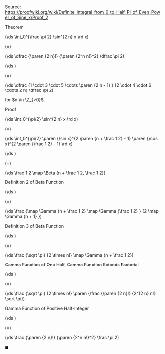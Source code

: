 # 

Source: https://proofwiki.org/wiki/Definite_Integral_from_0_to_Half_Pi_of_Even_Power_of_Sine_x/Proof_2

Theorem













\(\ds \int_0^{\frac \pi 2} \sin^{2 n} x \rd x\)

\(=\)







\(\ds \dfrac {\paren {2 n}!} {\paren {2^n n!}^2} \dfrac \pi 2\)




















\(\ds \)

\(=\)







\(\ds \dfrac {1 \cdot 3 \cdot 5 \cdots \paren {2 n - 1} } {2 \cdot 4 \cdot 6 \cdots 2 n} \dfrac \pi 2\)









for $n \in \Z_{>0}$.


Proof













\(\ds \int_0^{\pi/2} \sin^{2 n} x \rd x\)

\(=\)







\(\ds \int_0^{\pi/2} \paren {\sin x}^{2 \paren {n + \frac 1 2} - 1} \paren {\cos x}^{2 \paren {\frac 1 2} - 1} \rd x\)




















\(\ds \)

\(=\)







\(\ds \frac 1 2 \map \Beta {n + \frac 1 2, \frac 1 2}\)





Definition 2 of Beta Function














\(\ds \)

\(=\)







\(\ds \frac {\map \Gamma {n + \frac 1 2} \map \Gamma {\frac 1 2} } {2 \map \Gamma {n + 1} }\)





Definition 3 of Beta Function














\(\ds \)

\(=\)







\(\ds \frac {\sqrt \pi} {2 \times n!} \map \Gamma {n + \frac 1 2}\)





Gamma Function of One Half, Gamma Function Extends Factorial














\(\ds \)

\(=\)







\(\ds \frac {\sqrt \pi} {2 \times n!} \paren {\frac {\paren {2 n}!} {2^{2 n} n!} \sqrt \pi}\)





Gamma Function of Positive Half-Integer














\(\ds \)

\(=\)







\(\ds \frac {\paren {2 n}!} {\paren {2^n n!}^2} \frac \pi 2\)









$\blacksquare$





